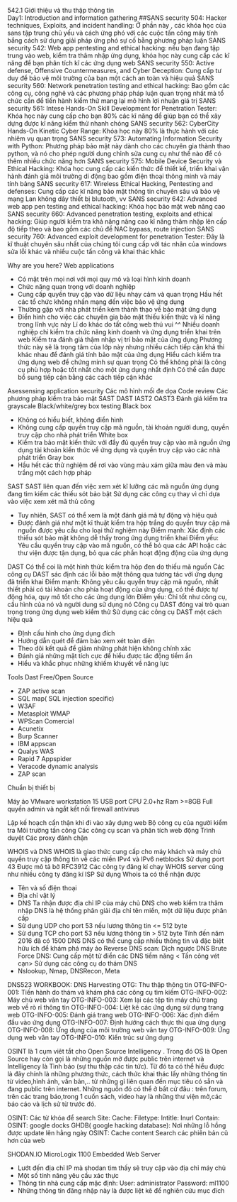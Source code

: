 542.1 
Giới thiệu và thu thập thông tin\
Day1: Introduction and information gathering
##SANS security 504: Hacker techniques, Exploits, and incident handling: Ở phần này , các khóa học của sans tập trung chủ yếu và cách ứng phó với các cuộc tấn công máy tính bắng cách sử dụng giải pháp ứng phó sự cố bằng phương pháp luận
SANS security 542: Web app pentesting and ethical hacking: nếu bạn đang tập trung vào web, kiểm tra thâm nhập ứng dụng, khóa học này cung cấp các kĩ năng để bạn phân tích kĩ các ứng dụng web
SANS security 550: Active defense,  Offensive Countermeasures, and Cyber Deception: Cung cấp tư duy để bảo vệ môi trường của bạn một cách an toàn và hiệu quả
SANS security 560: Network penetration testing and ethical hacking: Bao gồm các công cụ, công nghê và các phương pháp pháp luận quan trọng nhất mà tổ chức cần để tiến hành kiểm thử mang lại mô hình lợi nhuận giá trị 
SANS security 561: Intese Hands-On Skill Development for Penetration Tester: Khóa học này cung cấp cho bạn 80% các kĩ năng để giúp bạn có thể xây dựng được kĩ năng kiểm thử nhanh chóng
SANS security 562: CyberCity Hands-On Kinetic Cyber Range: Khóa học này 80% là thực hành với các nhiêm vụ quan trọng
SANS security 573: Automating Information Security with Python: Phương pháp bảo mật này dành cho các chuyên gia thành thao python, và nó cho phép người dung chỉnh sửa cung cụ như thế nào để có thêm nhiều chức năng hơn
SANS security 575: Mobile Device Security và Ethical Hacking: Khóa học cung cấp các kiến thức để thiết kế, triển khai vận hành đánh giá môi trường di động bao gồm điện thoại thông minh và máy tính bảng
SANS security 617: Wireless Ethical Hacking, Pentesting and defenses: Cung cấp các kĩ năng bảo mật thông tin chuyên sâu và bảo vệ mạng Lan không dây thiết bị blutooth, vv
SANS security 642: Advanced web app pen testing and ethical hacking: Khóa học bảo mật web nâng cao
SANS security 660: Advanced penetration testing, exploits and ethical hacking: Giúp người kiểm tra khả năng nâng cao kĩ năng thâm nhập lên cấp độ tiếp theo và bao gồm các chủ đề NAC bypass, route injection
SANS security 760: Advanced exploit development for penetration Tester: Đây là kĩ thuật chuyên sâu nhất của chúng tôi cung cấp với tác nhân của windows sửa lỗi khác và nhiều cuộc tấn công và khai thác khác



Why are you here?
Web applications
-	Có mặt trên mọi nơi với mọi quy mô và loại hình kinh doanh
-	Chức năng quan trọng với doanh nghiệp
-	Cung cấp quyền truy cập vào dữ liệu nhạy cảm và quan trọng
Hầu hết các tổ chức không nhấn mạng đến việc bảo vệ ứng dụng
-	Thường gặp với nhà phát triển kém thành thạo về bảo mật ứng dụng
-	Điển hình cho việc các chuyên gia bảo mật thiếu kiến thức và kĩ năng trong lĩnh vực này
Lí do khác do tất công web thú vui ^^
Nhiều doanh nghiệp chỉ kiểm tra chức năng  kinh doanh và ứng dụng triển khai trên web
Kiểm tra đánh giá thậm nhập vị trí bảo mật của ứng dụng
Phương thức này sẽ là trọng tâm của lớp này nhưng nhiều cách tiếp cận khả thi khác nhau để đánh giá tính bảo mật của ứng dụng
Hiểu cách kiểm tra ứng dụng web để chứng minh sự quan trọng
Có thể không phải là công cụ phù hợp hoặc tốt nhất cho một ứng dụng nhất định
Có thể cần được bổ sung tiếp cận bằng các cách tiếp cận khác


Asessensing application security
Các mô hình mối đe dọa
Code review
Các phương pháp kiểm tra bảo mật
SAST
DAST
IAST2
OAST3
Đánh giá kiểm tra grayscale
Black/white/grey box testing
Black box 
-	Không có hiểu biết, không điển hình
-	Không cung cấp quyền truy cập mã nguồn, tài khoản người dung, quyền truy cập cho nhà phát triển
White box
-	Kiểm tra bảo mật kiến thức với đầy đủ quyền truy cập vào mã nguồn ứng dụng tài khoản kiến thức về ứng dụng và quyền truy cập vào các nhà phát triển
Gray box
-	Hầu hết các thử nghiệm để rơi vào vùng màu xám giữa màu đen và màu trắng một cách hợp pháp


SAST
SAST liên quan đến việc xem xét kĩ lưỡng các mã nguồn ứng dụng đang tìm kiếm các thiếu sót bảo bật
Sử dụng các công cụ thay vì chỉ dựa vào việc xem xét mã thủ công
-	Tuy nhiên, SAST có thể xem là một đánh giá mã tự động và hiệu quả
-	Được đánh giá như một kĩ thuật kiểm tra hộp trắng do quyền truy cập mã nguồn được yêu cầu cho loại thử nghiệm này
Điểm mạnh: Xác định các thiếu sót bảo mật không dễ thấy trong ứng dụng triển khai
Điểm yếu:      Yêu cầu quyền truy cập vào mã nguồn, có thể bỏ qua các API hoặc các thư viện được tận dụng, bỏ qua các phần hoạt động động của ứng dụng


DAST
Có thể coi là một hình thức kiểm tra hộp đen do thiếu mã nguồn
Các công cụ DAST sác định các lỗi bảo mật thông qua tương tác với ứng dụng đã triển khai
Điểm mạnh: Không yêu cầu quyền truy cập mã nguồn, nhất thiết phải có tài khoản cho phía hoạt động của ứng dụng, có thể được tự động hóa, quy mô tốt cho các ứng dụng lớn
Điểm yếu: Chỉ tốt như công cụ, cấu hình của nó và người dung sử dụng nó
Công cụ DAST đóng vai trò quan trọng trong ứng dụng web kiểm thử
Sử dụng các công cụ DAST một cách hiệu quả
-	ĐỊnh cấu hình cho ứng dụng đích
-	Hướng dẫn quét để đảm bảo xem xét toàn diện
-	Theo dõi kết quả để giảm những phát hiện không chính xác
-	Đánh giá những mặt tích cực để hiểu được tác động tiềm ẩn
-	Hiểu và khắc phục những khiếm khuyết về năng lực


Tools Dast
Free/Open Source
-	ZAP active scan
-	SQL map( SQL injection specific)
-	W3AF
-	Metasploit WMAP
-	WPScan
Comercial 
-	Acunetix 
-	Burp Scanner
-	IBM appscan
-	Qualys WAS
-	Rapid 7 Appspider
-	Veracode dynamic analysis
-	ZAP scan


Chuẩn bị thiết bị

Máy ảo VMware workstation 15
USB port
CPU 2.0+hz
Ram >=8GB
Full quyền admin và ngắt kết nối firewall antivirus

Lập kế hoạch cẩn thận khi đi vào xây dựng web
Bộ công cụ của người kiểm tra
Môi trường tấn công
Các công cụ scan và phân tích web động
Trình duyệt
Các proxy đánh chặn

WHOIS và DNS
WHOIS là giao thức cung cấp cho máy khách và máy chủ quyền truy cập thông tin về các miền IPv4 và IPv6 netblocks
Sử dụng port 43
Được mô tả bở RFC3912
Các công ty đăng kí chạy WHOIS server cũng như nhiều công ty đăng kí ISP
Sử dụng Whois ta có thể nhận được
-	Tên và số điện thoại
-	Địa chỉ vật lý
-	DNS
Ta nhận được địa chỉ IP của máy chủ DNS cho web kiểm tra thâm nhập
DNS là hệ thống phân giải địa chỉ tên miền, một dữ liệu được phân cấp
-	Sử dụng UDP cho port 53 nếu lương thông tin <= 512 byte
-	Sử dụng TCP cho port 53 nếu lương thông tin > 512 byte
Tính đến năm 2016 đã có 1500 DNS 
DNS có thể cung cấp nhiều thông tin và đặc biệt hữu ích để khám phá máy ảo
Reverse DNS scan: Dịch ngược DNS
Brute Force DNS: Cung cấp một từ điển các DNS tiềm năng < Tấn công vét cạn>
Sử dụng các công cụ do thám DNS
-	Nslookup, Nmap, DNSRecon, Meta

DNS523 WORKBOOK: DNS Harvesting
OTG: Thu thập thông tin
OTG-INFO-001: Tiến hành do thám và khám phá các công cụ tìm kiếm
OTG-INFO-002: Máy chủ web vân tay
OTG-INFO-003: Xem lại các tệp tin máy chủ trang web về rò rỉ thông tin
OTG-INFO-004: Liệt kê các ứng dụng sử dụng trang web
OTG-INFO-005: Đánh giá trang web
OTG-INFO-006: Xác định điểm đầu vào ứng dụng
OTG-INFO-007: Định hướng cách thực thi qua ứng dụng
OTG-INFO-008: Ứng dụng của môi trường web vân tay
OTG-INFO-009: Ứng dụng web vân tay
OTG-INFO-010: Kiến trúc sư ứng dụng

 OSINT là 1 cụm viêt tắt cho Open Source Intelligency . Trong đó OS là Open Source hay còn gọi là những nguồn mở được public trên internet và Intelligency là Tình báo (sự thu thập các tin tức). Từ đó ta có thể hiểu được là đây chính là những phương thức, cách thức khai thác lấy những thông tin từ video,hình ảnh, văn bản,.. từ những gì liên quan đến mục tiêu có sẵn và đang public trên internet. Những nguồn đó có thể ở bất cứ đâu : trên forum, trên các trang báo,trong 1 cuốn sách, video hay là những thư viện mở,các báo cáo và lịch sử từ trước đó.

OSINT: Các từ khóa để search
Site:
Cache:
Filetype:
Intitle:
Inurl
Contain:
OSINT: google docks
GHDB( google hacking database): Nơi những lỗ hồng được update lên hằng ngày
OSINT: Cache content
Search các phiên bản cũ hơn của web

SHODAN.IO
MicroLogix 1100 Embedded Web Server
-	Lướt đến địa chỉ IP mà shodan tìm thấy sẽ truy cập vào địa chỉ máy chủ
-	Một số tính năng yêu cầu xác thực
-	Thông tin nhà cung cấp mặc định:
User: administrator
Password: ml1100
-	Những thông tin đăng nhập này là được liệt kê để nghiên cứu mục đích
